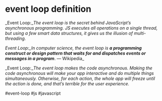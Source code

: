 # event loop definition
_Event Loop:__The event loop is the secret behind JavaScript’s asynchronous programming. JS executes all operations on a single thread, but using a few smart data structures, it gives us the illusion of multi-threading._


_Event Loop:__In computer science, the event loop is_ **a programming construct or design pattern that waits for and dispatches events or messages in a program**_. — Wikipedia_

_Event Loop:__The event loop makes the code asynchronous. Making the code asynchronous will make your app interactive and do multiple things simultaneously. Otherwise, for each action, the whole app will freeze until the action is done, and that’s terrible for the user experience._

#event-loop #js #javascript 